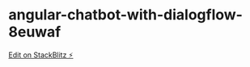 # angular-chatbot-with-dialogflow-8euwaf

[Edit on StackBlitz ⚡️](https://stackblitz.com/edit/angular-chatbot-with-dialogflow-8euwaf)